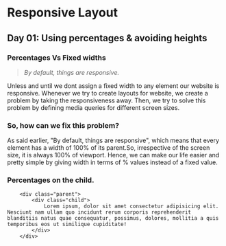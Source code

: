 # Responsive Layout

## Day 01: Using percentages & avoiding heights
### Percentages Vs Fixed widths

 >*By default, things are responsive.*

 Unless and until we dont assign a fixed width to any element our website is responsive.
 Whenever we try to create layouts for website, we create a problem by taking the responsiveness away.
 Then, we try to solve this problem by defining media queries for different screen sizes.

### So, how can we fix this problem?
As said earlier, "By default, things are responsive", which means that every element has a width of 100% of its parent.So, irrespective of the screen size, it is always 100% of viewport.
Hence, we can make our life easier and pretty simple by giving width in terms of % values instead of a fixed value.

### Percentages on the child.

```
    <div class="parent">
        <div class="child">
            Lorem ipsum, dolor sit amet consectetur adipisicing elit. Nesciunt nam ullam quo incidunt rerum corporis reprehenderit blanditiis natus quae consequatur, possimus, dolores, mollitia a quis temporibus eos ut similique cupiditate!
        </div>
    </div>
```


 

